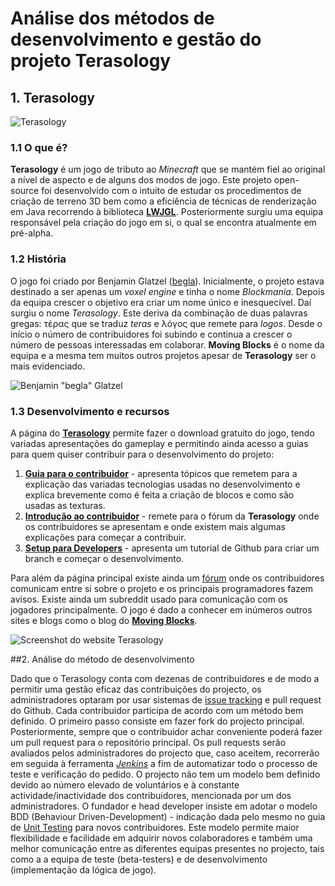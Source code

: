 # Análise dos métodos de desenvolvimento e gestão do projeto Terasology

## 1. Terasology

![Terasology](https://github.com/dimamo5/Terasology/blob/Filipa/ESOF-DOCS/images/terasology.png?raw=true)

### 1.1 O que é?

**Terasology** é um jogo de tributo ao *Minecraft* que se mantém fiel ao original a nível de aspecto e de alguns dos modos de jogo. Este projeto open-source foi desenvolvido com o intuito de estudar os procedimentos de criação de terreno 3D bem como a eficiência de técnicas de renderização em Java recorrendo à biblioteca **[LWJGL](http://www.lwjgl.org/)**. Posteriormente surgiu uma equipa responsável pela criação do jogo em si, o qual se encontra atualmente em pré-alpha.

### 1.2 História

O jogo foi criado por Benjamin Glatzel ([begla](https://github.com/begla)). Inicialmente, o projeto estava destinado a ser apenas um *voxel engine* e tinha o nome *Blockmania*. Depois da equipa crescer o objetivo era criar um nome único e inesquecível. Daí surgiu o nome *Terasology*. Este deriva da combinação de duas palavras gregas: τέρας que se traduz *teras* e λόγος que remete para *logos*. 
Desde o início o número de contribuidores foi subindo e continua a crescer o número de pessoas interessadas em colaborar. 
**Moving Blocks** é o nome da equipa e a mesma tem muitos outros projetos apesar de **Terasology** ser o mais evidenciado. 

![Benjamin "begla" Glatzel](https://github.com/dimamo5/Terasology/blob/Filipa/ESOF-DOCS/images/begla.png?raw=true)

### 1.3 Desenvolvimento e recursos

A página do **[Terasology](http://terasology.org/)** permite fazer o download gratuito do jogo, tendo variadas apresentações do gameplay e permitindo ainda acesso a guias para quem quiser contribuir para o desenvolvimento do projeto:
1. **[Guia para o contribuidor](https://github.com/MovingBlocks/Terasology/wiki/Contributor-Guide)** - apresenta tópicos que remetem para a explicação das variadas tecnologias usadas no desenvolvimento e explica brevemente como é feita a criação de blocos e como são usadas as texturas. 
2. **[Introdução ao contribuidor](http://forum.terasology.org/forum/contributor-introductions.7/)** - remete para o fórum da **Terasology** onde os contribuidores se apresentam e onde existem mais algumas explicações para começar a contribuir.
3. **[Setup para Developers](https://github.com/MovingBlocks/Terasology/wiki/Dev-Setup)** - apresenta um tutorial de Github para criar um branch e começar o desenvolvimento.

Para além da página principal existe ainda um [fórum](http://forum.terasology.org/) onde os contribuidores comunicam entre si sobre o projeto e os principais programadores fazem avisos. Existe ainda um subreddit usado para comunicação com os jogadores principalmente.
O jogo é dado a conhecer em inúmeros outros sites e blogs como o blog do **[Moving Blocks](http://blog.movingblocks.net/blockmania/)**. 

![Screenshot do website Terasology](https://github.com/dimamo5/Terasology/blob/Filipa/ESOF-DOCS/images/site.png?raw=true)

##2. Análise do método de desenvolvimento

Dado que o Terasology conta com dezenas de contribuidores e de modo a permitir uma gestão eficaz das contribuições do projecto, os administradores optaram por usar sistemas de [issue tracking](https://github.com/MovingBlocks/Terasology/issues) e pull request do Github. Cada contribuidor participa de acordo com um método bem definido. O primeiro passo consiste em fazer fork do projecto principal. Posteriormente, sempre que o contribuidor achar conveniente poderá fazer um pull request para o repositório principal. Os pull requests serão avaliados pelos administradores do projecto que, caso aceitem, recorrerão em seguida à ferramenta *[Jenkins](https://wiki.jenkins-ci.org/display/JENKINS/Meet+Jenkins)* a fim de automatizar todo o processo de teste e verificação do pedido.
O projecto não tem um modelo bem definido devido ao número elevado de voluntários e à constante actividade/inactividade dos contribuidores, mencionada por um dos administradores. O fundador e head developer insiste em adotar o modelo BDD (Behaviour Driven-Development) - indicação dada pelo mesmo no guia de [Unit Testing](https://github.com/MovingBlocks/Terasology/wiki/Unit-Testing) para novos contribuidores. Este modelo permite maior flexibilidade e facilidade em adquirir novos colaboradores e também uma melhor comunicação entre as diferentes equipas presentes no projecto, tais como a a equipa de teste (beta-testers) e de desenvolvimento (implementação da lógica de jogo). 



